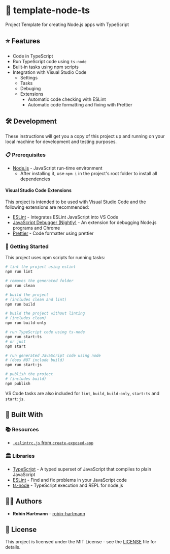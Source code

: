# 📄 template-node-ts

Project Template for creating Node.js apps with TypeScript

## ⭐ Features

- Code in TypeScript
- Run TypeScript code using `ts-node`
- Built-in tasks using npm scripts
- Integration with Visual Studio Code
  - Settings
  - Tasks
  - Debuging
  - Extensions
    - Automatic code checking with ESLint
    - Automatic code formatting and fixing with Prettier

## 🛠️ Development

These instructions will get you a copy of this project up and running on your local machine for development and testing purposes.

### 📋 Prerequisites

- [Node.js](https://nodejs.org) - JavaScript run-time environment
  - After installing it, use `npm i` in the project's root folder to install all dependencies

#### Visual Studio Code Extensions

This project is intended to be used with Visual Studio Code and the following extensions are recommended:

- [ESLint](https://marketplace.visualstudio.com/items?itemName=dbaeumer.vscode-eslint) - Integrates ESLint JavaScript into VS Code
- [JavaScript Debugger (Nightly)](https://marketplace.visualstudio.com/items?itemName=ms-vscode.js-debug-nightly) - An extension for debugging Node.js programs and Chrome
- [Prettier](https://marketplace.visualstudio.com/items?itemName=esbenp.prettier-vscode) - Code formatter using prettier

### 🚀 Getting Started

This project uses npm scripts for running tasks:

```bash
# lint the project using eslint
npm run lint

# removes the generated folder
npm run clean

# build the project
# (includes clean and lint)
npm run build

# build the project without linting
# (includes clean)
npm run build-only

# run TypeScript code using ts-node
npm run start:ts
# or just
npm start

# run generated JavaScript code using node
# (does NOT include build)
npm run start:js

# publish the project
# (includes build)
npm publish
```

VS Code tasks are also included for `lint`, `build`, `build-only`, `start:ts` and `start:js`.

## 🧰 Built With

### 📚 Resources

- [`.eslintrc.js` from `create-exposed-app`](https://github.com/iamturns/create-exposed-app/blob/master/.eslintrc.js)

### 🏛️ Libraries

- [TypeScript](https://www.typescriptlang.org/) - A typed superset of JavaScript that compiles to plain JavaScript
- [ESLint](https://eslint.org/) - Find and fix problems in your JavaScript code
- [ts-node](https://github.com/TypeStrong/ts-node) - TypeScript execution and REPL for node.js

## 👨‍💻 Authors

- **Robin Hartmann** - [robin-hartmann](https://github.com/robin-hartmann)

## 📃 License

This project is licensed under the MIT License - see the [LICENSE](LICENSE) file for details.
